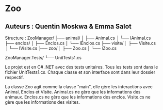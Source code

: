 # Zoo
## Auteurs : Quentin Moskwa & Emma Salot

Structure :
ZooManager/
├── animal/
│ ├── Animal.cs
│ └── IAnimal.cs
├── enclos/
│ ├── Enclos.cs
│ └── IEnclos.cs
├── visite/
│ ├── Visite.cs
│ └── IVisite.cs
├── zoo/
│ ├── Zoo.cs
│ └── IZoo.cs

ZooManager.Tests/
└── UnitTests1.cs

Le projet est en C# .NET avec des tests unitaires.
Tous les tests sont dans le fichier UnitTests1.cs.
Chaque classe et son interface sont dans leur dossier respectif.

La classe Zoo agit comme la classe "main", elle gère les interactions avec Animal, Enclos et Visite.
Animal.cs ne gère que les informations des animaux.
Enclos.cs ne gère que les informations des enclos.
Visite.cs ne gère que les informations des visites.
